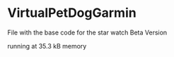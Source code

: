 # VirtualPetDogGarmin

File with the base code for the star watch Beta Version

running at 35.3 kB memory
